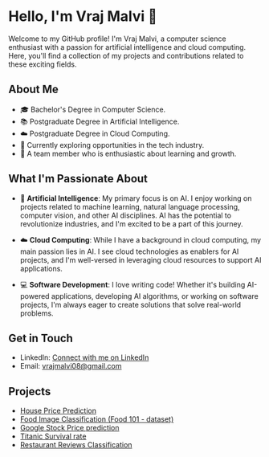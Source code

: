 # Hello, I'm Vraj Malvi 👋

Welcome to my GitHub profile! I'm Vraj Malvi, a computer science enthusiast with a passion for artificial intelligence and cloud computing. Here, you'll find a collection of my projects and contributions related to these exciting fields.

## About Me

- 🎓 Bachelor's Degree in Computer Science.
- 📚 Postgraduate Degree in Artificial Intelligence.
- ☁️ Postgraduate Degree in Cloud Computing.
- 💼 Currently exploring opportunities in the tech industry.
- 🌱 A team member who is enthusiastic about learning and growth.

## What I'm Passionate About

- 🤖 **Artificial Intelligence**: My primary focus is on AI. I enjoy working on projects related to machine learning, natural language processing, computer vision, and other AI disciplines. AI has the potential to revolutionize industries, and I'm excited to be a part of this journey.

- ☁️ **Cloud Computing**: While I have a background in cloud computing, my main passion lies in AI. I see cloud technologies as enablers for AI projects, and I'm well-versed in leveraging cloud resources to support AI applications.

- 💻 **Software Development**: I love writing code! Whether it's building AI-powered applications, developing AI algorithms, or working on software projects, I'm always eager to create solutions that solve real-world problems.

## Get in Touch

- LinkedIn: [Connect with me on LinkedIn](https://www.linkedin.com/in/vrajmalvi/)
- Email: [vrajmalvi08@gmail.com](mailto:vrajmalvi08@gmail.com)

## Projects

- [House Price Prediction](https://github.com/VrajMalvi/House-Price-Prediction.git)
- [Food Image Classification (Food 101 - dataset)](https://github.com/VrajMalvi/Food_vision_101.git)
- [Google Stock Price prediction](https://github.com/VrajMalvi/Google-Stock-price-prediction.git)
- [Titanic Survival rate](https://github.com/VrajMalvi/Titanic-survival-rate.git)
- [Restaurant Reviews Classification](https://github.com/VrajMalvi/Restaurant_Reviews-Classification-.git)
<!---
VrajMalvi/VrajMalvi is a ✨ special ✨ repository because its `README.md` (this file) appears on your GitHub profile.
You can click the Preview link to take a look at your changes.
--->
